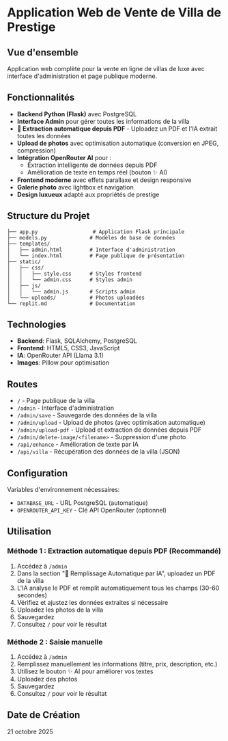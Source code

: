 # Application Web de Vente de Villa de Prestige

## Vue d'ensemble
Application web complète pour la vente en ligne de villas de luxe avec interface d'administration et page publique moderne.

## Fonctionnalités
- **Backend Python (Flask)** avec PostgreSQL
- **Interface Admin** pour gérer toutes les informations de la villa
- **🚀 Extraction automatique depuis PDF** - Uploadez un PDF et l'IA extrait toutes les données
- **Upload de photos** avec optimisation automatique (conversion en JPEG, compression)
- **Intégration OpenRouter AI** pour :
  - Extraction intelligente de données depuis PDF
  - Amélioration de texte en temps réel (bouton ✨ AI)
- **Frontend moderne** avec effets parallaxe et design responsive
- **Galerie photo** avec lightbox et navigation
- **Design luxueux** adapté aux propriétés de prestige

## Structure du Projet
```
├── app.py                  # Application Flask principale
├── models.py              # Modèles de base de données
├── templates/
│   ├── admin.html         # Interface d'administration
│   └── index.html         # Page publique de présentation
├── static/
│   ├── css/
│   │   ├── style.css      # Styles frontend
│   │   └── admin.css      # Styles admin
│   ├── js/
│   │   └── admin.js       # Scripts admin
│   └── uploads/           # Photos uploadées
└── replit.md              # Documentation
```

## Technologies
- **Backend**: Flask, SQLAlchemy, PostgreSQL
- **Frontend**: HTML5, CSS3, JavaScript
- **IA**: OpenRouter API (Llama 3.1)
- **Images**: Pillow pour optimisation

## Routes
- `/` - Page publique de la villa
- `/admin` - Interface d'administration
- `/admin/save` - Sauvegarde des données de la villa
- `/admin/upload` - Upload de photos (avec optimisation automatique)
- `/admin/upload-pdf` - Upload et extraction de données depuis PDF
- `/admin/delete-image/<filename>` - Suppression d'une photo
- `/api/enhance` - Amélioration de texte par IA
- `/api/villa` - Récupération des données de la villa (JSON)

## Configuration
Variables d'environnement nécessaires:
- `DATABASE_URL` - URL PostgreSQL (automatique)
- `OPENROUTER_API_KEY` - Clé API OpenRouter (optionnel)

## Utilisation

### Méthode 1 : Extraction automatique depuis PDF (Recommandé)
1. Accédez à `/admin`
2. Dans la section "🚀 Remplissage Automatique par IA", uploadez un PDF de la villa
3. L'IA analyse le PDF et remplit automatiquement tous les champs (30-60 secondes)
4. Vérifiez et ajustez les données extraites si nécessaire
5. Uploadez les photos de la villa
6. Sauvegardez
7. Consultez `/` pour voir le résultat

### Méthode 2 : Saisie manuelle
1. Accédez à `/admin`
2. Remplissez manuellement les informations (titre, prix, description, etc.)
3. Utilisez le bouton ✨ AI pour améliorer vos textes
4. Uploadez des photos
5. Sauvegardez
6. Consultez `/` pour voir le résultat

## Date de Création
21 octobre 2025
